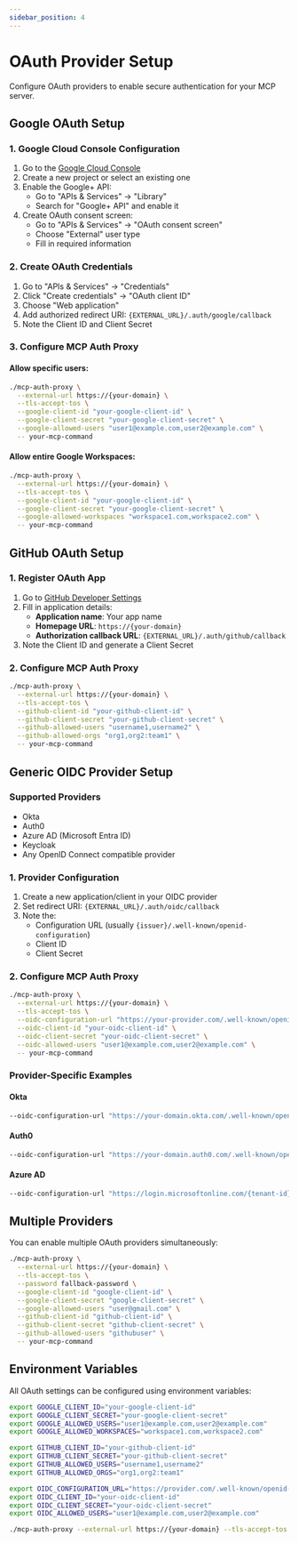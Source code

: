 ```yaml
---
sidebar_position: 4
---
```


# OAuth Provider Setup

Configure OAuth providers to enable secure authentication for your MCP server.

## Google OAuth Setup

### 1. Google Cloud Console Configuration

1. Go to the [Google Cloud Console](https://console.cloud.google.com/)
2. Create a new project or select an existing one
3. Enable the Google+ API:
   - Go to "APIs & Services" → "Library"
   - Search for "Google+ API" and enable it
4. Create OAuth consent screen:
   - Go to "APIs & Services" → "OAuth consent screen"
   - Choose "External" user type
   - Fill in required information

### 2. Create OAuth Credentials

1. Go to "APIs & Services" → "Credentials"
2. Click "Create credentials" → "OAuth client ID"
3. Choose "Web application"
4. Add authorized redirect URI: `{EXTERNAL_URL}/.auth/google/callback`
5. Note the Client ID and Client Secret

### 3. Configure MCP Auth Proxy

#### Allow specific users:
```bash
./mcp-auth-proxy \
  --external-url https://{your-domain} \
  --tls-accept-tos \
  --google-client-id "your-google-client-id" \
  --google-client-secret "your-google-client-secret" \
  --google-allowed-users "user1@example.com,user2@example.com" \
  -- your-mcp-command
```

#### Allow entire Google Workspaces:
```bash
./mcp-auth-proxy \
  --external-url https://{your-domain} \
  --tls-accept-tos \
  --google-client-id "your-google-client-id" \
  --google-client-secret "your-google-client-secret" \
  --google-allowed-workspaces "workspace1.com,workspace2.com" \
  -- your-mcp-command
```

## GitHub OAuth Setup

### 1. Register OAuth App

1. Go to [GitHub Developer Settings](https://github.com/settings/applications/new)
2. Fill in application details:
   - **Application name**: Your app name
   - **Homepage URL**: `https://{your-domain}`
   - **Authorization callback URL**: `{EXTERNAL_URL}/.auth/github/callback`
3. Note the Client ID and generate a Client Secret

### 2. Configure MCP Auth Proxy

```bash
./mcp-auth-proxy \
  --external-url https://{your-domain} \
  --tls-accept-tos \
  --github-client-id "your-github-client-id" \
  --github-client-secret "your-github-client-secret" \
  --github-allowed-users "username1,username2" \
  --github-allowed-orgs "org1,org2:team1" \
  -- your-mcp-command
```

## Generic OIDC Provider Setup

### Supported Providers

- Okta
- Auth0
- Azure AD (Microsoft Entra ID)
- Keycloak
- Any OpenID Connect compatible provider

### 1. Provider Configuration

1. Create a new application/client in your OIDC provider
2. Set redirect URI: `{EXTERNAL_URL}/.auth/oidc/callback`
3. Note the:
   - Configuration URL (usually `{issuer}/.well-known/openid-configuration`)
   - Client ID
   - Client Secret

### 2. Configure MCP Auth Proxy

```bash
./mcp-auth-proxy \
  --external-url https://{your-domain} \
  --tls-accept-tos \
  --oidc-configuration-url "https://your-provider.com/.well-known/openid-configuration" \
  --oidc-client-id "your-oidc-client-id" \
  --oidc-client-secret "your-oidc-client-secret" \
  --oidc-allowed-users "user1@example.com,user2@example.com" \
  -- your-mcp-command
```

### Provider-Specific Examples

#### Okta

```bash
--oidc-configuration-url "https://your-domain.okta.com/.well-known/openid-configuration"
```

#### Auth0

```bash
--oidc-configuration-url "https://your-domain.auth0.com/.well-known/openid-configuration"
```

#### Azure AD

```bash
--oidc-configuration-url "https://login.microsoftonline.com/{tenant-id}/v2.0/.well-known/openid-configuration"
```

## Multiple Providers

You can enable multiple OAuth providers simultaneously:

```bash
./mcp-auth-proxy \
  --external-url https://{your-domain} \
  --tls-accept-tos \
  --password fallback-password \
  --google-client-id "google-client-id" \
  --google-client-secret "google-client-secret" \
  --google-allowed-users "user@gmail.com" \
  --github-client-id "github-client-id" \
  --github-client-secret "github-client-secret" \
  --github-allowed-users "githubuser" \
  -- your-mcp-command
```

## Environment Variables

All OAuth settings can be configured using environment variables:

```bash
export GOOGLE_CLIENT_ID="your-google-client-id"
export GOOGLE_CLIENT_SECRET="your-google-client-secret"
export GOOGLE_ALLOWED_USERS="user1@example.com,user2@example.com"
export GOOGLE_ALLOWED_WORKSPACES="workspace1.com,workspace2.com"

export GITHUB_CLIENT_ID="your-github-client-id"
export GITHUB_CLIENT_SECRET="your-github-client-secret"
export GITHUB_ALLOWED_USERS="username1,username2"
export GITHUB_ALLOWED_ORGS="org1,org2:team1"

export OIDC_CONFIGURATION_URL="https://provider.com/.well-known/openid-configuration"
export OIDC_CLIENT_ID="your-oidc-client-id"
export OIDC_CLIENT_SECRET="your-oidc-client-secret"
export OIDC_ALLOWED_USERS="user1@example.com,user2@example.com"

./mcp-auth-proxy --external-url https://{your-domain} --tls-accept-tos -- your-mcp-command
```
